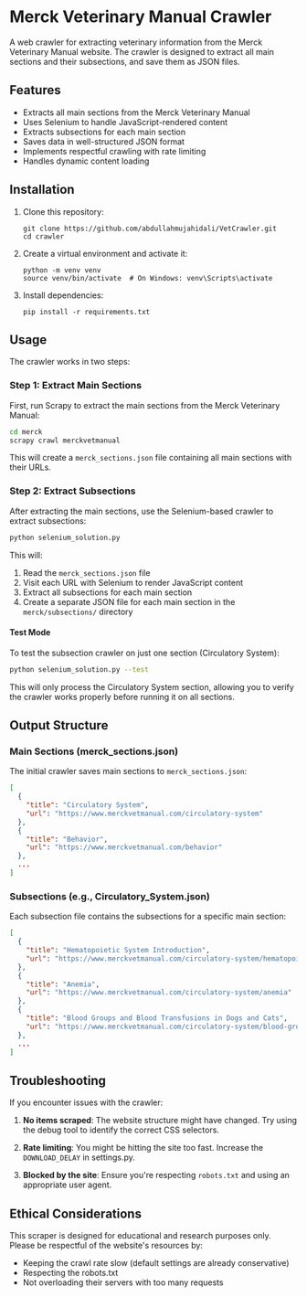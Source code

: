# Merck Veterinary Manual Crawler

A web crawler for extracting veterinary information from the Merck Veterinary Manual website. The crawler is designed to extract all main sections and their subsections, and save them as JSON files.

## Features

- Extracts all main sections from the Merck Veterinary Manual
- Uses Selenium to handle JavaScript-rendered content
- Extracts subsections for each main section
- Saves data in well-structured JSON format
- Implements respectful crawling with rate limiting
- Handles dynamic content loading

## Installation

1. Clone this repository:
   ```
   git clone https://github.com/abdullahmujahidali/VetCrawler.git
   cd crawler
   ```

2. Create a virtual environment and activate it:
   ```
   python -m venv venv
   source venv/bin/activate  # On Windows: venv\Scripts\activate
   ```

3. Install dependencies:
   ```
   pip install -r requirements.txt
   ```

## Usage

The crawler works in two steps:

### Step 1: Extract Main Sections

First, run Scrapy to extract the main sections from the Merck Veterinary Manual:

```bash
cd merck
scrapy crawl merckvetmanual
```

This will create a `merck_sections.json` file containing all main sections with their URLs.

### Step 2: Extract Subsections

After extracting the main sections, use the Selenium-based crawler to extract subsections:

```bash
python selenium_solution.py
```

This will:
1. Read the `merck_sections.json` file
2. Visit each URL with Selenium to render JavaScript content
3. Extract all subsections for each main section
4. Create a separate JSON file for each main section in the `merck/subsections/` directory

#### Test Mode

To test the subsection crawler on just one section (Circulatory System):

```bash
python selenium_solution.py --test
```

This will only process the Circulatory System section, allowing you to verify the crawler works properly before running it on all sections.

## Output Structure

### Main Sections (merck_sections.json)

The initial crawler saves main sections to `merck_sections.json`:

```json
[
  {
    "title": "Circulatory System",
    "url": "https://www.merckvetmanual.com/circulatory-system"
  },
  {
    "title": "Behavior",
    "url": "https://www.merckvetmanual.com/behavior"
  },
  ...
]
```

### Subsections (e.g., Circulatory_System.json)

Each subsection file contains the subsections for a specific main section:

```json
[
  {
    "title": "Hematopoietic System Introduction",
    "url": "https://www.merckvetmanual.com/circulatory-system/hematopoietic-system-introduction"
  },
  {
    "title": "Anemia",
    "url": "https://www.merckvetmanual.com/circulatory-system/anemia"
  },
  {
    "title": "Blood Groups and Blood Transfusions in Dogs and Cats",
    "url": "https://www.merckvetmanual.com/circulatory-system/blood-groups-and-blood-transfusions-in-dogs-and-cats"
  },
  ...
]
```

## Troubleshooting

If you encounter issues with the crawler:

1. **No items scraped**: The website structure might have changed. Try using the debug tool to identify the correct CSS selectors.

2. **Rate limiting**: You might be hitting the site too fast. Increase the `DOWNLOAD_DELAY` in settings.py.

3. **Blocked by the site**: Ensure you're respecting `robots.txt` and using an appropriate user agent.

## Ethical Considerations

This scraper is designed for educational and research purposes only. Please be respectful of the website's resources by:

- Keeping the crawl rate slow (default settings are already conservative)
- Respecting the robots.txt
- Not overloading their servers with too many requests
